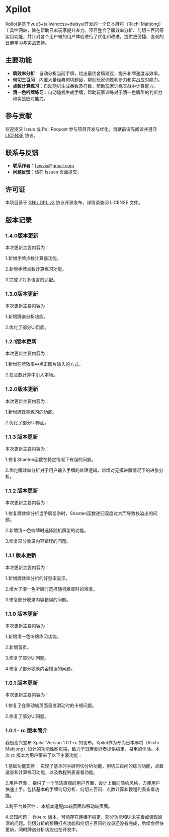 # Xpilot

Xpilot是基于vue3+tailwindcss+daisyui开发的一个日本麻将（Riichi Mahjong）工具性网站，旨在帮助日麻玩家提升雀力。项目整合了牌效率分析、何切三百问等实用功能，并针对各个用户端的用户体验进行了优化和改进，提供更便捷、直观的日麻学习与实战支持。

## 主要功能

- **牌效率分析**：自动分析当前手牌，给出最优舍牌建议，提升和牌速度与效率。
- **何切三百问**：内置大量经典何切题目，帮助玩家训练判断力和实战应对能力。
- **点数计算练习**：自动随机生成番数及符数，帮助玩家训练实战中计算能力。
- **清一色听牌练习**：自动随机生成手牌，帮助玩家训练对于清一色牌型的判断力和实战应对能力。

## 参与贡献

欢迎提交 Issue 或 Pull Request 参与项目开发与优化。贡献前请先阅读并遵守 [LICENSE](./LICENSE) 协议。

## 联系与反馈

- **联系作者**：fyisvia@gmail.com
- **问题反馈**：请在 Issues 页面提交。

## 许可证

本项目基于 [GNU GPL v3](./LICENSE) 协议开源发布，详情请查阅 LICENSE 文件。

## 版本记录

### 1.4.0版本更新  

本次更新主要内容为：

1.新增手牌点数计算器功能。

2.新增手牌点数计算练习功能。

3.完成了对多语言的适配。

### 1.3.0版本更新  

本次更新主要内容为：

1.新增牌谱分析功能。

2.优化了部分UI页面。

### 1.2.1版本更新  

本次更新主要内容为：

1.新增在牌效率中点击图片输入的方式。

2.在点数计算中引入本场。

### 1.2.0版本更新  

本次更新主要内容为：

1.新增牌效率练习的功能。

2.优化了部分UI界面。

### 1.1.3 版本更新  

本次更新主要内容为：

1.修复Shanten函数在特定情况下有误的问题。

2.优化牌效率分析对于用户输入手牌的处理逻辑，新增对无摸进牌情况下的进张分析。

### 1.1.2 版本更新  

本次更新主要内容为：

1.修复牌效率分析当手牌复杂时，Shanten函数递归深度过大而导致栈溢出的问题。

2.新增清一色听牌时选择随机牌型的功能。

3.修复部分收录内容错误的问题。

### 1.1.1 版本更新  

本次更新主要内容为：

1.新增牌效率分析的好型率显示。

2.增大了清一色听牌时选择随机难度时的难度。

3.修复部分收录内容错误的问题。

### 1.1.0 版本更新        

本次更新主要内容为：

1.新增清一色听牌练习功能。

2.新增首页。

3.修复了部分UI问题。

4.修复了部分收录内容错误的问题。

### 1.0.1 版本更新        

本次更新主要内容为：

1.修复了在移动端页面垂直滑动时的卡顿问题。

2.修复了部分UI问题。

### 1.0.1 - rc 版本简介

我很高兴宣布 Xpilot Version 1.0.1-rc 的发布。Xpilot作为专为日本麻将（Riichi Mahjong）设计的功能性网页端，致力于日麻爱好者提供稳定、易用的体验。本次 rc 版本为用户带来了以下主要功能：

1.基础功能支持：
实现了基本的手牌何切分析功能，何切三百问的练习功能，点数速查和计算练习功能，以及教程列表查看功能。

2.用戶界面：
提供了一个简洁直观的用户界面，设计上偏向简约风格，方便用户快速上手。包括基本的手牌何切分析、何切三百问、点数计算和教程列表查看功能。

3.跨平台兼容性：
本版本适配pc端页面和移动端页面。

4.已知问题：
作为 rc 版本，可能存在连接不稳定、部分功能和UI未完善或偶现崩溃的问题。何切分析的预期打点功能和何切三百问的收录还没有完成，后续会尽快更新，同时牌谱分析功能也在开发中。
